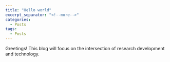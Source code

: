```yaml
---
title: "Hello world"
excerpt_separator: "<!--more-->"
categories:
  - Posts
tags:
  - Posts
---
```


Greetings! This blog will focus on the intersection of research development and technology.
